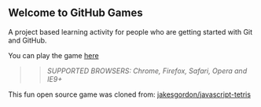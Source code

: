 ## Welcome to GitHub Games

A project based learning activity for people who are getting started with Git and GitHub.

You can play the game [here](https://iwangbowen.github.io/github-games/)

>> _*SUPPORTED BROWSERS*: Chrome, Firefox, Safari, Opera and IE9+_

This fun open source game was cloned from: [jakesgordon/javascript-tetris](https://github.com/jakesgordon/javascript-tetris)
